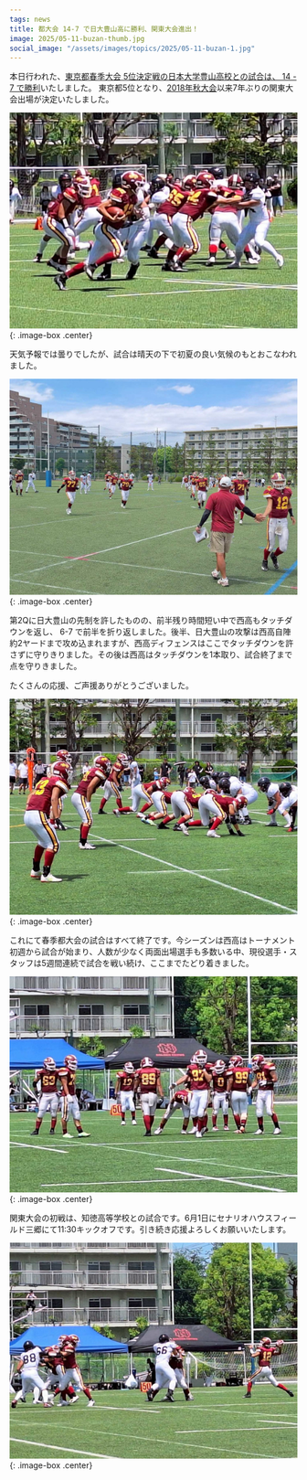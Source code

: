 ```yaml
---
tags: news
title: 都大会 14-7 で日大豊山高に勝利、関東大会進出！
image: 2025/05-11-buzan-thumb.jpg
social_image: "/assets/images/topics/2025/05-11-buzan-1.jpg"
---
```


本日行われた、[東京都春季大会 5位決定戦の日本大学豊山高校との試合は、 14 - 7 で勝利](/game/2025/2025-05-11-buzan.html)いたしました。
東京都5位となり、[2018年秋大会](/game/2018)以来7年ぶりの関東大会出場が決定いたしました。

![試合風景写真](/assets/images/topics/2025/05-11-buzan-1.jpg)
{: .image-box .center}

天気予報では曇りでしたが、試合は晴天の下で初夏の良い気候のもとおこなわれました。

![試合風景写真](/assets/images/topics/2025/05-11-buzan-2.jpg)
{: .image-box .center}

第2Qに日大豊山の先制を許したものの、前半残り時間短い中で西高もタッチダウンを返し、 6-7 で前半を折り返しました。後半、日大豊山の攻撃は西高自陣約2ヤードまで攻め込まれますが、西高ディフェンスはここでタッチダウンを許さずに守りきりました。その後は西高はタッチダウンを1本取り、試合終了まで点を守りきました。

たくさんの応援、ご声援ありがとうございました。

![試合風景写真](/assets/images/topics/2025/05-11-buzan-3.jpg)
{: .image-box .center}

これにて春季都大会の試合はすべて終了です。今シーズンは西高はトーナメント初週から試合が始まり、人数が少なく両面出場選手も多数いる中、現役選手・スタッフは5週間連続で試合を戦い続け、ここまでたどり着きました。

![試合風景写真](/assets/images/topics/2025/05-11-buzan-4.jpg)
{: .image-box .center}

関東大会の初戦は、知徳高等学校との試合です。6月1日にセナリオハウスフィールド三郷にて11:30キックオフです。引き続き応援よろしくお願いいたします。

![試合風景写真](/assets/images/topics/2025/05-11-buzan-5.jpg)
{: .image-box .center}
